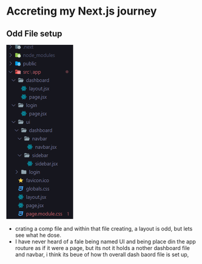 # Accreting my Next.js journey  

## Odd File setup
![File Structure](image.png)
- crating a comp file and within that file creating, a layout is odd, but lets see what he dose.
- I have never heard of a fale being named UI and being place din the app routure as if it were a page, but its not it holds a nother dashboard file and navbar, i think its beue of how th overall dash baord file is set up,